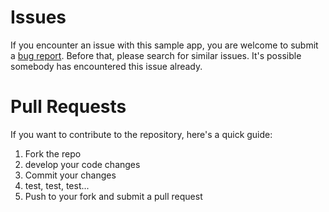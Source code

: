 # Issues

If you encounter an issue with this sample app, you are welcome to submit a [bug report](https://github.com/germanattanasio/traceability-assistant/issues). Before that, please search for similar issues. It's possible somebody has encountered this issue already.

# Pull Requests

If you want to contribute to the repository, here's a quick guide:

1. Fork the repo
1. develop your code changes
1. Commit your changes
1. test, test, test...
1. Push to your fork and submit a pull request
